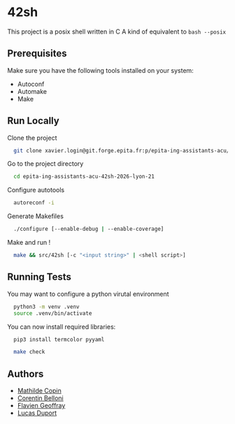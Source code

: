 # 42sh

This project is a posix shell written in C
A kind of equivalent to `bash --posix`

## Prerequisites

Make sure you have the following tools installed on your system:
- Autoconf
- Automake
- Make

## Run Locally

Clone the project

```bash
  git clone xavier.login@git.forge.epita.fr:p/epita-ing-assistants-acu/42sh-2026/epita-ing-assistants-acu-42sh-2026-lyon-21.git
```

Go to the project directory

```bash
  cd epita-ing-assistants-acu-42sh-2026-lyon-21
```

Configure autotools

```bash
  autoreconf -i
```

Generate Makefiles

```bash
  ./configure [--enable-debug | --enable-coverage]
```

Make and run !

```bash
  make && src/42sh [-c "<input string>" | <shell script>]
```
## Running Tests

You may want to configure a python virutal environment
```bash
  python3 -m venv .venv
  source .venv/bin/activate
```

You can now install required libraries:
```bash
  pip3 install termcolor pyyaml
```

```bash
  make check
```

## Authors

- [Mathilde Copin](mathilde.copin@epita.fr)
- [Corentin Belloni](corentin.belloni@epita.fr)
- [Flavien Geoffray](flavien.geoffray@epita.fr)
- [Lucas Duport](lucas.duport@epita.fr)
